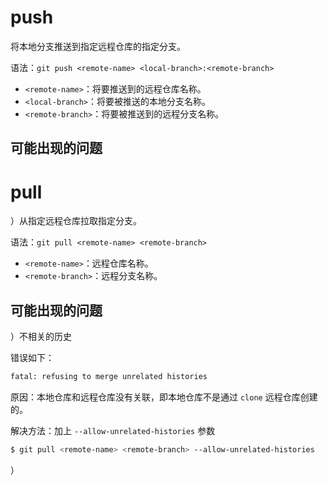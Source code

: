 
# push

将本地分支推送到指定远程仓库的指定分支。

语法：`git push <remote-name> <local-branch>:<remote-branch>`
- `<remote-name>`：将要推送到的远程仓库名称。
- `<local-branch>`：将要被推送的本地分支名称。
- `<remote-branch>`：将要被推送到的远程分支名称。

## 可能出现的问题




# pull

）从指定远程仓库拉取指定分支。

语法：`git pull <remote-name> <remote-branch>`
- `<remote-name>`：远程仓库名称。
- `<remote-branch>`：远程分支名称。

## 可能出现的问题

）不相关的历史

错误如下：
```bash
fatal: refusing to merge unrelated histories
```

原因：本地仓库和远程仓库没有关联，即本地仓库不是通过 `clone` 远程仓库创建的。

解决方法：加上 `--allow-unrelated-histories` 参数
```bash
$ git pull <remote-name> <remote-branch> --allow-unrelated-histories
```

）